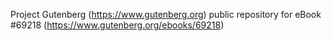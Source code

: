 Project Gutenberg (https://www.gutenberg.org) public repository for
eBook #69218 (https://www.gutenberg.org/ebooks/69218)
